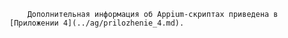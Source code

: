         Дополнительная информация об Appium-скриптах приведена в [Приложении 4](../ag/prilozhenie_4.md).